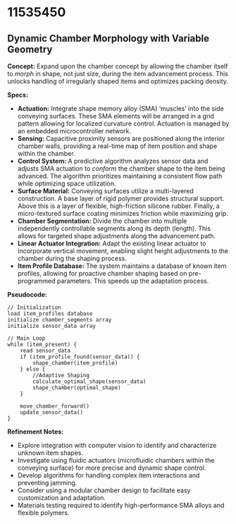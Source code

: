 # 11535450

## Dynamic Chamber Morphology with Variable Geometry

**Concept:** Expand upon the chamber concept by allowing the chamber itself to *morph* in shape, not just size, during the item advancement process. This unlocks handling of irregularly shaped items and optimizes packing density.

**Specs:**

*   **Actuation:** Integrate shape memory alloy (SMA) ‘muscles’ into the side conveying surfaces. These SMA elements will be arranged in a grid pattern allowing for localized curvature control. Actuation is managed by an embedded microcontroller network.
*   **Sensing:** Capacitive proximity sensors are positioned along the interior chamber walls, providing a real-time map of item position and shape within the chamber.
*   **Control System:** A predictive algorithm analyzes sensor data and adjusts SMA actuation to *conform* the chamber shape to the item being advanced. The algorithm prioritizes maintaining a consistent flow path while optimizing space utilization.
*   **Surface Material:** Conveying surfaces utilize a multi-layered construction. A base layer of rigid polymer provides structural support. Above this is a layer of flexible, high-friction silicone rubber. Finally, a micro-textured surface coating minimizes friction while maximizing grip.
*   **Chamber Segmentation:** Divide the chamber into multiple independently controllable segments along its depth (length). This allows for targeted shape adjustments along the advancement path.
*   **Linear Actuator Integration:** Adapt the existing linear actuator to incorporate vertical movement, enabling slight height adjustments to the chamber during the shaping process.
*   **Item Profile Database:** The system maintains a database of known item profiles, allowing for proactive chamber shaping based on pre-programmed parameters. This speeds up the adaptation process.

**Pseudocode:**

```
// Initialization
load item_profiles database
initialize chamber_segments array
initialize sensor_data array

// Main Loop
while (item_present) {
    read sensor_data
    if (item_profile_found(sensor_data)) {
        shape_chamber(item_profile)
    } else {
        //Adaptive Shaping
        calculate_optimal_shape(sensor_data)
        shape_chamber(optimal_shape)
    }

    move_chamber_forward()
    update_sensor_data()
}
```

**Refinement Notes:**

*   Explore integration with computer vision to identify and characterize unknown item shapes.
*   Investigate using fluidic actuators (microfluidic chambers within the conveying surface) for more precise and dynamic shape control.
*   Develop algorithms for handling complex item interactions and preventing jamming.
*   Consider using a modular chamber design to facilitate easy customization and adaptation.
*   Materials testing required to identify high-performance SMA alloys and flexible polymers.